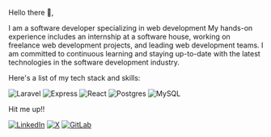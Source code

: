 Hello there 👋,

I am a software developer specializing in web development My hands-on experience includes an internship at a software house, working on freelance web development projects, and leading web development teams. I am committed to continuous learning and staying up-to-date with the latest technologies in the software development industry.

Here's a list of my tech stack and skills:

![Laravel](https://img.shields.io/badge/Laravel-FF2D20?style=for-the-badge&logo=laravel&logoColor=white)
![Express](https://img.shields.io/badge/Express.js-000000?style=for-the-badge&logo=express&logoColor=white)
![React](https://img.shields.io/badge/React-089cc4?style=for-the-badge&logo=react&logoColor=white)
![Postgres](https://img.shields.io/badge/PostgreSQL-4169E1?style=for-the-badge&logo=postgresql&logoColor=white)
![MySQL](https://img.shields.io/badge/MySQL-4479A1?style=for-the-badge&logo=mysql&logoColor=white)

Hit me up!!

[![LinkedIn](https://img.shields.io/badge/LinkedIn-%230077B5.svg?style=for-the-badge&logo=linkedin&logoColor=white)](https://www.linkedin.com/in/dimasgda)
[![X](https://img.shields.io/badge/-000000.svg?style=for-the-badge&logo=x&logoColor=white)](https://x.com/dimasgda)
[![GitLab](https://img.shields.io/badge/GitLab-FF2D20?style=for-the-badge&logo=gitlab&logoColor=white)](https://gitlab.com/ddim03)
